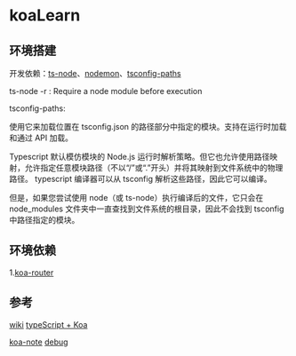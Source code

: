 # koaLearn

## 环境搭建

开发依赖：[ts-node](https://typestrong.org/ts-node/)、[nodemon](https://www.npmjs.com/package/nodemon)、[tsconfig-paths
](https://www.npmjs.com/package/tsconfig-paths)

ts-node -r : Require a node module before execution

tsconfig-paths:

使用它来加载位置在 tsconfig.json 的路径部分中指定的模块。支持在运行时加载和通过 API 加载。

Typescript 默认模仿模块的 Node.js 运行时解析策略。但它也允许使用路径映射，允许指定任意模块路径（不以“/”或“.”开头）并将其映射到文件系统中的物理路径。 typescript 编译器可以从 tsconfig 解析这些路径，因此它可以编译。

但是，如果您尝试使用 node（或 ts-node）执行编译后的文件，它只会在 node_modules 文件夹中一直查找到文件系统的根目录，因此不会找到 tsconfig 中路径指定的模块。

## 环境依赖

1.[koa-router](https://github.com/koajs/router)

## 参考

[wiki](https://github.com/koajs/koa/wiki)
[typeScript + Koa](https://www.keysking.com/index.php/archives/4/)

[koa-note](https://chenshenhai.github.io/koa2-note/note/route/koa-router.html)
[debug](https://www.npmjs.com/package/debug)
